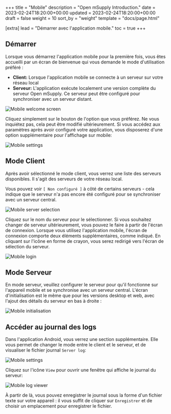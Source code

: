 +++
title = "Mobile"
description = "Open mSupply Introduction."
date = 2023-02-24T18:20:00+00:00
updated = 2023-02-24T18:20:00+00:00
draft = false
weight = 10
sort_by = "weight"
template = "docs/page.html"

[extra]
lead = "Démarrer avec l'application mobile."
toc = true
+++

## Démarrer

Lorsque vous démarrez l'application mobile pour la première fois, vous êtes accueilli par un écran de bienvenue qui vous demande le mode d'utilisation préféré :

- **Client:** Lorsque l'application mobile se connecte à un serveur sur votre réseau local
- **Serveur:** L'application exécute localement une version complète du serveur Open mSupply. Ce serveur peut être configuré pour synchroniser avec un serveur distant.

![Mobile welcome screen](/docs/introduction/images/mobile_welcome.png)

Cliquez simplement sur le bouton de l'option que vous préférez. Ne vous inquiétez pas, cela peut être modifié ultérieurement. Si vous accédez aux paramètres après avoir configuré votre application, vous disposerez d'une option supplémentaire pour l'affichage sur mobile:

![Mobile settings](/docs/introduction/images/mobile_settings.png)

## Mode Client

Après avoir sélectionné le mode client, vous verrez une liste des serveurs disponibles. Il s'agit des serveurs de votre réseau local.

Vous pouvez voir `[ Non configuré ]` à côté de certains serveurs - cela indique que le serveur n'a pas encore été configuré pour se synchroniser avec un serveur central.

![Mobile server selection](/docs/introduction/images/mobile_server_selection.png)

Cliquez sur le nom du serveur pour le sélectionner. Si vous souhaitez changer de serveur ultérieurement, vous pouvez le faire à partir de l'écran de connexion. Lorsque vous utilisez l'application mobile, l'écran de connexion comporte deux éléments supplémentaires, comme indiqué. En cliquant sur l'icône en forme de crayon, vous serez redirigé vers l'écran de sélection du serveur.

![Mobile login](/docs/introduction/images/mobile_login.png)

## Mode Serveur

En mode serveur, veuillez configurer le serveur pour qu'il fonctionne sur l'appareil mobile et se synchronise avec un serveur central. L'écran d'initialisation est le même que pour les versions desktop et web, avec l'ajout des détails du serveur en bas à droite :

![Mobile initialisation](/docs/introduction/images/mobile_initialisation.png)

## Accéder au journal des logs

Dans l'application Android, vous verrez une section supplémentaire. Elle vous permet de changer le mode entre le client et le serveur, et de visualiser le fichier journal `Server log`:

![Mobile settings](/docs/introduction/images/mobile_settings.png)

Cliquez sur l'icône `View` pour ouvrir une fenêtre qui affiche le journal du serveur:

![Mobile log viewer](/docs/introduction/images/mobile_view_log.png)

À partir de là, vous pouvez enregistrer le journal sous la forme d'un fichier texte sur votre appareil : il vous suffit de cliquer sur `Enregistrer` et de choisir un emplacement pour enregistrer le fichier.
